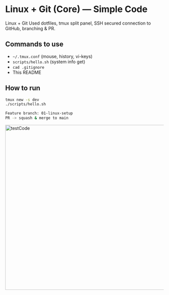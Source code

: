 # Linux + Git (Core) — Simple Code

Linux + Git
Used dotfiles, tmux split panel, SSH secured connection to GitHub, branching & PR.

## Commands to use
- `~/.tmux.conf` (mouse, history, vi-keys)
- `scripts/hello.sh` (system info get)
- `cad .gitignore`
- This README

## How to run
```bash
tmux new -s dev         
./scripts/hello.sh      

Feature branch: 01-linux-setup
PR -> squash & merge to main
```

<img width="926" height="526" alt="testCode" src="https://github.com/user-attachments/assets/9dc4040d-333a-4e96-8c00-c51e0ebcb342" />
